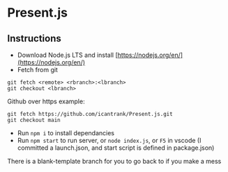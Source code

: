 # Present.js

## Instructions
- Download Node.js LTS and install [https://nodejs.org/en/](https://nodejs.org/en/)
- Fetch from git  

```
git fetch <remote> <rbranch>:<lbranch>  
git checkout <lbranch>
```  

Github over https example:
```
git fetch https://github.com/icantrank/Present.js.git
git checkout main
```

- Run `npm i` to install dependancies
- Run `npm start` to run server, or `node index.js`, or `F5` in vscode (I committed a launch.json, and start script is defined in package.json)

There is a blank-template branch for you to go back to if you make a mess
